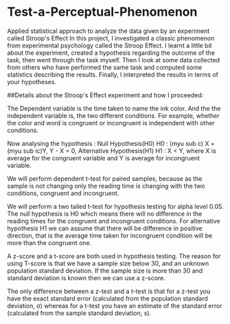 

# Test-a-Perceptual-Phenomenon
Applied statistical approach to analyze the data given by an experiment called Stroop's Effect
In this project, I investigated a classic phenomenon from experimental psychology called the Stroop Effect.
I learnt a little bit about the experiment, created a hypothesis regarding the outcome of the task, then went through the task myself. 
Then I look at some data collected from others who have performed the same task and computed some statistics describing the results. 
Finally, I interpreted the results in terms of your hypotheses.


##Details about the Stroop's  Effect experiment and how I proceeded:

The Dependent variable is the time taken to name the ink color. And the the independent variable is, the two different conditions. 
For example, whether the color and word is congruent or incongruent is independent with other conditions.

Now analysing the hypothesis : Null Hypothesis(H0) H0 : (myu sub c) X = (myu sub ic)Y, Y - X = 0, Alternative Hypothesis(H1) H1 : X < Y,
where X is average for the congruent variable and Y is average for incongruent variable.

We will perform dependent t-test for paired samples, because as the sample is not changing only the reading time is changing with the
two conditions, congruent and incongruent.

We will perform a two tailed t-test for hypothesis testing for alpha level 0.05. The null hypothesis is H0 which means there will no 
difference in the reading times for the congruent and incongruent conditions.
For alternative hypothesis H1 we can assume that there will be difference in positive direction, that is the average time taken for 
incongruent condition will be more than the congruent one.

A z-score and a t-score are both used in hypothesis testing. The reason for using T-score is that we have a sample size below 30, 
and an unknown population standard deviation. If the sample size is more than 30 and standard deviation is known then we can use a z-score.

The only difference between a z-test and a t-test is that for a z-test you have the exact standard error (calculated from the population 
standard deviation, σ) whereas for a t-test you have an estimate of the standard error (calculated from the sample standard deviation, s).
